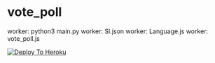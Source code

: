 # vote_poll
worker: python3 main.py
worker: SI.json
worker: Language.js
worker: vote_poll.js

[![Deploy To Heroku](https://www.herokucdn.com/deploy/button.svg)](https://heroku.com/deploy?template=https://github.com/DarkKingbot/vote_poll.git)

